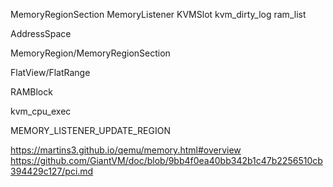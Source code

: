 MemoryRegionSection
MemoryListener
KVMSlot
kvm_dirty_log
ram_list

AddressSpace

MemoryRegion/MemoryRegionSection

FlatView/FlatRange

RAMBlock

kvm_cpu_exec

MEMORY_LISTENER_UPDATE_REGION


https://martins3.github.io/qemu/memory.html#overview
https://github.com/GiantVM/doc/blob/9bb4f0ea40bb342b1c47b2256510cb394429c127/pci.md